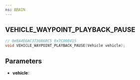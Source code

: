 ```yaml
---
ns: BRAIN
---
```

## VEHICLE_WAYPOINT_PLAYBACK_PAUSE

```c
// 0x8A4E6AC373666BC5 0x7C00B415
void VEHICLE_WAYPOINT_PLAYBACK_PAUSE(Vehicle vehicle);
```


## Parameters
* **vehicle**:

